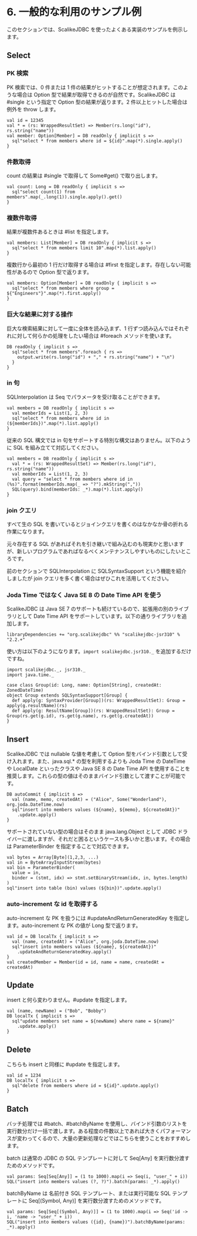 # 6. 一般的な利用のサンプル例

このセクションでは、ScalikeJDBC を使ったよくある実装のサンプルを例示します。

## Select

### PK 検索

PK 検索では、0 件または 1 件の結果がヒットすることが想定されます。このような場合は Option 型で結果が取得できるのが自然です。ScalikeJDBC は #single という指定で Option 型の結果が返ります。2 件以上ヒットした場合は例外を throw します。

    val id = 12345
    val * = (rs: WrappedResultSet) => Member(rs.long("id"), rs.string("name"))
    val member: Option[Member] = DB readOnly { implicit s =>
      sql"select * from members where id = ${id}".map(*).single.apply()
    }

### 件数取得

count の結果は #single で取得して Some#get() で取り出します。

    val count: Long = DB readOnly { implicit s =>
      sql"select count(1) from members".map(_.long(1)).single.apply().get()
    }

### 複数件取得

結果が複数件あるときは #list を指定します。

    val members: List[Member] = DB readOnly { implicit s =>
      sql"select * from members limit 10".map(*).list.apply()
    }

複数行から最初の 1 行だけ取得する場合は #first を指定します。存在しない可能性があるので Option 型で返ります。

    val members: Option[Member] = DB readOnly { implicit s =>
      sql"select * from members where group = ${"Engineers"}".map(*).first.apply()
    }

### 巨大な結果に対する操作

巨大な検索結果に対して一度に全体を読み込まず、1 行ずつ読み込んではそれぞれに対して何らかの処理をしたい場合は #foreach メソッドを使います。

    DB readOnly { implicit s =>
      sql"select * from members".foreach { rs =>
        output.write(rs.long("id") + "," + rs.string("name") + "\n")
      }
    }

### in 句

SQLInterpolation は Seq でパラメータを受け取ることができます。

    val members = DB readOnly { implicit s =>
      val memberIds = List(1, 2, 3)
      sql"select * from members where id in (${memberIds})".map(*).list.apply()
    }

従来の SQL 構文では in 句をサポートする特別な構文はありません。以下のように SQL を組み立てて対応してください。

    val members = DB readOnly { implicit s => 
      val * = (rs: WrappedResultSet) => Member(rs.long("id"), rs.string("name"))
      val memberIds = List(1, 2, 3)
      val query = "select * from members where id in (%s)".format(memberIds.map(_ => "?").mkString(","))
      SQL(query).bind(memberIds: _*).map(*).list.apply()
    }

### join クエリ

すべて生の SQL を書いているとジョインクエリを書くのはなかなか骨の折れる作業になります。

元々存在する SQL があればそれを引き継いで組み込むのも現実かと思いますが、新しいプログラムであればなるべくメンテナンスしやすいものにしたいところです。

前のセクションで SQLInterpolation に SQLSyntaxSupport という機能を紹介しましたが join クエリを多く書く場合はぜひこれを活用してください。

### Joda Time ではなく Java SE 8 の Date Time API を使う

ScalikeJDBC は Java SE 7 のサポートも続けているので、拡張用の別のライブラリとして Date Time API をサポートしています。以下の通りライブラリを追加します。

    libraryDependencies += "org.scalikejdbc" %% "scalikejdbc-jsr310" % "2.2.+"

使い方は以下のようになります。`import scalikejdbc.jsr310._` を追加するだけですね。

    import scalikejdbc._, jsr310._
    import java.time._
                                    
    case class Group(id: Long, name: Option[String], createdAt: ZonedDateTime)
    object Group extends SQLSyntaxSupport[Group] {
      def apply(g: SyntaxProvider[Group])(rs: WrappedResultSet): Group = apply(g.resultName)(rs)
      def apply(g: ResultName[Group])(rs: WrappedResultSet): Group = Group(rs.get(g.id), rs.get(g.name), rs.get(g.createdAt))
    }

## Insert

ScalikeJDBC では nullable な値を考慮して Option 型をバインド引数として受け入れます。また、java.sql.* の型を利用するよりも Joda Time の DateTime や LocalDate といったクラスや Java SE 8 の Date Time API を使用することを推奨します。これらの型の値はそのままバインド引数として渡すことが可能です。

    DB autoCommit { implicit s =>
      val (name, memo, createdAt) = ("Alice", Some("Wonderland"), org.joda.DateTime.now)
      sql"insert into members values (${name}, ${memo}, ${createdAt})"
        .update.apply()
    }

サポートされていない型の場合はそのまま java.lang.Object として JDBC ドライバーに渡しますが、それだと困るというケースも多いかと思います。その場合は ParameterBinder を指定することで対応できます。

    val bytes = Array[Byte](1,2,3, ...)
    val in = ByteArrayInputStream(bytes)
    val bin = ParameterBinder(
      value = in,
      binder = (stmt, idx) => stmt.setBinaryStream(idx, in, bytes.length)
    )
    sql"insert into table (bin) values (${bin})".update.apply()

### auto-increment な id を取得する

auto-increment な PK を扱うには #updateAndReturnGeneratedKey を指定します。auto-increment な PK の値が Long 型で返ります。

    val id = DB localTx { implicit s =>
      val (name, createdAt) = ("Alice", org.joda.DateTime.now)
      sql"insert into members values (${name}, ${createdAt})"
        .updateAndReturnGeneratedKey.apply()
    }
    val createdMember = Member(id = id, name = name, createdAt = createdAt)

## Update

insert と何ら変わりません。#update を指定します。

    val (name, newName) = ("Bob", "Bobby")
    DB localTx { implicit s =>
      sql"update members set name = ${newName} where name = ${name}"
        .update.apply()
    }

## Delete

こちらも insert と同様に #update を指定します。

    val id = 1234
    DB localTx { implicit s =>
      sql"delete from members where id = ${id}".update.apply()
    }

## Batch

バッチ処理では #batch、#batchByName を使用し、バインド引数のリストを実行数分だけ一括で渡します。ある程度の件数以上であれば大きくパフォーマンスが変わってくるので、大量の更新処理などではこちらを使うことをおすすめします。

batch は通常の JDBC の SQL テンプレートに対して Seq[Any] を実行数分渡すためのメソッドです。

    val params: Seq[Seq[Any]] = (1 to 1000).map(i => Seq(i, "user_" + i))
    SQL("insert into members values (?, ?)").batch(params: _*).apply()

batchByName は 名前付き SQL テンプレート、または実行可能な SQL テンプレートに Seq[(Symbol, Any)] を実行数分渡すためのメソッドです。

    val params: Seq[Seq[(Symbol, Any)]] = (1 to 1000).map(i => Seq('id -> i, 'name -> "user_" + i))
    SQL("insert into members values ({id}, {name})").batchByName(params: _*).apply()


